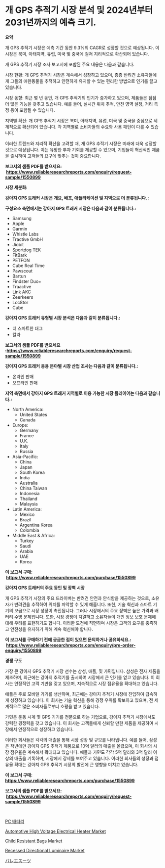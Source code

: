 <p><h1>개 GPS 추적기 시장 분석 및 2024년부터 2031년까지의 예측 크기.</h1></p><p><strong>요약</strong></p>
<p><p>개 GPS 추적기 시장은 예측 기간 동안 9.3%의 CAGR로 성장할 것으로 예상됩니다. 이 시장은 북미, 아태지역, 유럽, 미국 및 중국에 걸쳐 지리적으로 확산되어 있습니다. </p><p>개 GPS 추적기 시장 조사 보고서에 포함된 주요 내용은 다음과 같습니다.</p><p>시장 현황: 개 GPS 추적기 시장은 계속해서 성장하고 있으며, 종종 반려견 소유자들에게 그들의 애완동물을 추적하고 안전하게 유지할 수 있는 편리한 방법으로 인기를 끌고 있습니다.</p><p>시장 동향: 최근 몇 년 동안, 개 GPS 추적기의 인기가 증가하고 있으며, 제품들은 점점 더 많은 기능을 갖추고 있습니다. 예를 들어, 실시간 위치 추적, 안전 영역 설정, 거리 측정 등이 포함될 수 있습니다.</p><p>지역별 확산: 개 GPS 추적기 시장은 북미, 아태지역, 유럽, 미국 및 중국을 중심으로 세계적으로 확산되어 있습니다. 각 지역별로 소비자들의 수요와 사용 패턴이 다를 수 있습니다.</p><p>이러한 트렌드와 지리적 확산을 고려할 때, 개 GPS 추적기 시장은 미래에 더욱 성장할 것으로 예상됩니다. 이는 유망한 투자 기회를 제공할 수 있으며, 기업들이 혁신적인 제품을 출시하여 고객들의 요구에 맞추는 것이 중요합니다.</p></p>
<p><strong>보고서의 샘플 PDF를 받으세요: &nbsp;<a href="https://www.reliableresearchreports.com/enquiry/request-sample/1550899">https://www.reliableresearchreports.com/enquiry/request-sample/1550899</a></strong></p>
<p><strong>시장 세분화:</strong></p>
<p><strong> 강아지 GPS 트래커 시장은 개요, 배포, 애플리케이션 및 지역으로 더 분류됩니다. :</strong></p>
<p><strong>구성요소 측면에서는 강아지 GPS 트래커 시장은 다음과 같이 분류됩니다.:</strong></p>
<p><ul><li>Samsung</li><li>Apple</li><li>Garmin</li><li>Whistle Labs</li><li>Tractive GmbH</li><li>Jiobit</li><li>Sportdog TEK</li><li>FitBark</li><li>PETFON</li><li>Cube Real Time</li><li>Pawscout</li><li>Bartun</li><li>Findster Duo+</li><li>Traactive</li><li>Link AKC</li><li>Zeerkeers</li><li>Loc8tor</li><li>Cube</li></ul></p>
<p><strong> 강아지 GPS 트래커 유형별 시장 분석은 다음과 같이 분류됩니다.:</strong></p>
<p><ul><li>더 스마트한 태그</li><li>칼라</li></ul></p>
<p><strong>보고서의 샘플 PDF를 받으세요 :<a href="https://www.reliableresearchreports.com/enquiry/request-sample/1550899">https://www.reliableresearchreports.com/enquiry/request-sample/1550899</a></strong></p>
<p><strong> 강아지 GPS 트래커 응용 분야별 시장 산업 조사는 다음과 같이 분류됩니다.:</strong></p>
<p><ul><li>온라인 판매</li><li>오프라인 판매</li></ul></p>
<p><strong>지역 측면에서 강아지 GPS 트래커 지역별로 이용 가능한 시장 플레이어는 다음과 같습니다.:</strong></p>
<p><ul>
    <li>
        North America:
        <ul>
            <li>United States</li>
            <li>Canada</li>
        </ul>
    </li>
    <li>
        Europe:
        <ul>
            <li>Germany</li>
            <li>France</li>
            <li>U.K.</li>
            <li>Italy</li>
            <li>Russia</li>
        </ul>
    </li>
    <li>
        Asia-Pacific:
        <ul>
            <li>China</li>
            <li>Japan</li>
            <li>South Korea</li>
            <li>India</li>
            <li>Australia</li>
            <li>China Taiwan</li>
            <li>Indonesia</li>
            <li>Thailand</li>
            <li>Malaysia</li>
        </ul>
    </li>
    <li>
        Latin America:
        <ul>
            <li>Mexico</li>
            <li>Brazil</li>
            <li>Argentina Korea</li>
            <li>Colombia</li>
        </ul>
    </li>
    <li>
        Middle East & Africa:
        <ul>
            <li>Turkey</li>
            <li>Saudi</li>
            <li>Arabia</li>
            <li>UAE</li>
            <li>Korea</li>
        </ul>
    </li>
    </ul></p>
<p><strong>이 보고서 구매: &nbsp;<a href="https://www.reliableresearchreports.com/purchase/1550899">https://www.reliableresearchreports.com/purchase/1550899</a></strong></p>
<p><strong>강아지 GPS 트래커의 주요 동인 및 장벽 시장</strong></p>
<p><p>개 GPS 추적기 시장의 주요 드라이버는 반려견 안전과 안식함을 제공하는 것으로, 소유자가 반려견을 추적하여 위치를 파악할 수 있게 해줍니다. 또한, 기술 혁신과 스마트 기기의 보급으로 시장 성장이 촉진됩니다. 그러나 시장에서의 주요 장벽은 높은 가격과 배터리 수명 문제입니다. 또한, 시장 경쟁이 치열하고 소유자들이 개인 정보 보호 문제에 대해 우려를 표현하기도 합니다. 이러한 도전에 직면하며 시장은 고객의 요구를 충족하고 안전성을 유지하기 위해 계속 혁신해야 합니다.</p></p>
<p><strong>이 보고서를 구매하기 전에 궁금한 점이 있으면 문의하거나 공유하세요.: &nbsp;<a href="https://www.reliableresearchreports.com/enquiry/pre-order-enquiry/1550899">https://www.reliableresearchreports.com/enquiry/pre-order-enquiry/1550899</a></strong></p>
<p><strong>경쟁 구도</strong></p>
<p><p>가장 큰 강아지 GPS 추적기 시장 선수는 삼성, 애플, 및 가민입니다. 삼성은 전자 제품을 제조하며, 최근에는 강아지 추적기를 출시하여 시장에서 큰 인기를 얻고 있습니다. 이 회사는 안정적인 고객 기반을 갖고 있으며, 지속적으로 시장 점유율을 확대하고 있습니다.</p><p>애플은 주로 모바일 기기를 생산하며, 최근에는 강아지 추적기 시장에 진입하여 급속하게 성장하고 있습니다. 이 회사는 기술 혁신을 통해 경쟁 우위를 확보하고 있으며, 전 세계적으로 많은 소비자들로부터 호평을 받고 있습니다.</p><p>가민은 운동 시계 및 GPS 기기를 전문으로 하는 기업으로, 강아지 추적기 시장에서도 강력한 경쟁력을 갖고 있습니다. 이 회사는 고객들에게 신뢰할 만한 제품을 제공하여 시장에서 안정적으로 성장하고 있습니다.</p><p>이러한 회사들은 각각의 매출을 통해 시장 성장 및 규모를 나타냅니다. 예를 들어, 삼성은 작년에만 강아지 GPS 추적기 제품으로 10억 달러의 매출을 올렸으며, 이 회사의 시장 점유율은 계속해서 확대되고 있습니다. 애플과 가민도 각각 5억 달러와 3억 달러 이상의 매출을 기록하며, 시장에서 강세를 보여주고 있습니다. 이러한 회사들의 성장과 점유율 확대는 강아지 GPS 추적기 시장의 발전에 큰 영향을 미치고 있습니다.</p></p>
<p><strong>이 보고서 구매: &nbsp; <a href="https://www.reliableresearchreports.com/purchase/1550899">https://www.reliableresearchreports.com/purchase/1550899</a></strong></p>
<p><strong>보고서의 샘플 PDF를 받으세요: &nbsp;<a href="https://www.reliableresearchreports.com/enquiry/request-sample/1550899">https://www.reliableresearchreports.com/enquiry/request-sample/1550899</a></strong><strong></strong></p>
<p>&nbsp;</p>
<p><p><a href="https://github.com/Maeennan456456/Market-Research-Report-List-1/blob/main/65457956413.md">PC 배터리</a></p><p><a href="https://issuu.com/reportprime-2/docs/automotive-high-voltage-electrical-heater-market-s">Automotive High Voltage Electrical Heater Market</a></p><p><a href="https://github.com/sonuprakash1/Market-Research-Report-List-2/blob/main/child-resistant-bags-market.md">Child Resistant Bags Market</a></p><p><a href="https://github.com/jhcraigie/Market-Research-Report-List-2/blob/main/recessed-directional-luminaire-market.md">Recessed Directional Luminaire Market</a></p><p><a href="https://github.com/ReyesKohler20231/Market-Research-Report-List-1/blob/main/23299207429.md">バレエスーツ</a></p></p>